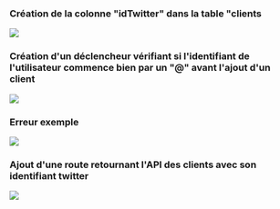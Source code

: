 ### Création de la colonne "idTwitter" dans la table "clients
![](https://i.ibb.co/wrN0VNz/evo1-1.png)
### Création d'un déclencheur vérifiant si l'identifiant de l'utilisateur commence bien par un "@" avant l'ajout d'un client
![](https://i.ibb.co/RvF2DXK/evo1-2.png)
### Erreur exemple 
![](https://i.ibb.co/fxppHm8/evo1-3.png)
### Ajout d'une route retournant l'API des clients avec son identifiant twitter
![](https://i.ibb.co/6mCVDx0/evo1-4.png)
